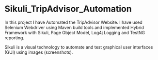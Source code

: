 # Sikuli_TripAdvisor_Automation
In this project I have Automated the TripAdvisor Website. I have used Selenium 
Webdriver using Maven build tools and implemented Hybrid Framework with Sikuli, 
Page Object Model, Log4j Logging and TestNG reporting. 

Sikuli is a visual technology to automate and test graphical user interfaces (GUI) using images (screenshots).
